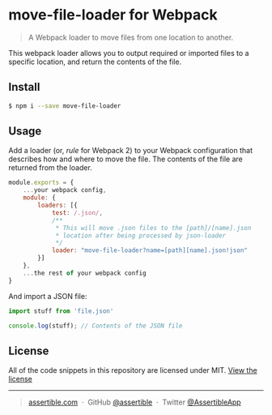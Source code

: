 # move-file-loader for Webpack

> A Webpack loader to move files from one location to another.

This webpack loader allows you to output required or imported files to
a specific location, and return the contents of the file.

## Install

```sh
$ npm i --save move-file-loader
```

## Usage

Add a loader (or, _rule_ for Webpack 2) to your Webpack configuration
that describes how and where to move the file. The contents of the
file are returned from the loader.

```js
module.exports = {
    ...your webpack config,
    module: {
        loaders: [{
            test: /.json/,
            /**
             * This will move .json files to the [path]/[name].json
             * location after being processed by json-loader
             */
            loader: "move-file-loader?name=[path][name].json!json"
        }]
    },
    ...the rest of your webpack config
}
```

And import a JSON file:

```js
import stuff from 'file.json'

console.log(stuff); // Contents of the JSON file
```

## License

All of the code snippets in this repository are licensed under
MIT. [View the license](https://github.com/assertible/deployments/blob/master/LICENSE)

---

> [assertible.com](http://assertible.com) &nbsp;&middot;&nbsp;
> GitHub [@assertible](https://github.com/assertible) &nbsp;&middot;&nbsp;
> Twitter [@AssertibleApp](https://twitter.com/AssertibleApp)

